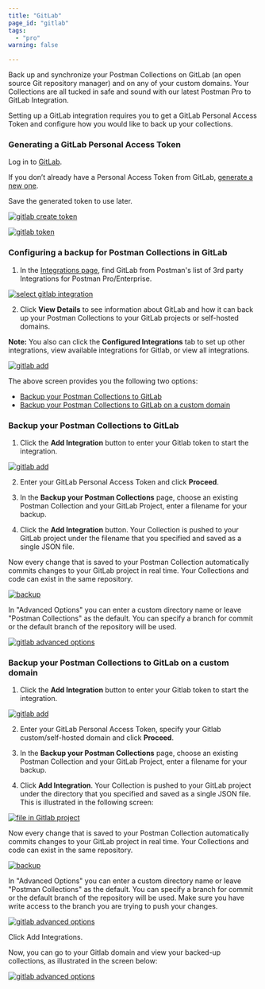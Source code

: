 ```yaml
---
title: "GitLab"
page_id: "gitlab"
tags: 
  - "pro"
warning: false

---
```


Back up and synchronize your Postman Collections on GitLab (an open source Git repository manager) and on any of your custom domains. Your Collections are all tucked in safe and sound with our latest Postman Pro to GitLab Integration. 

Setting up a GitLab integration requires you to get a GitLab Personal Access Token and configure how you would like to back up your collections. 

### Generating a GitLab Personal Access Token

Log in to [GitLab](https://gitlab.com/). 

If you don’t already have a Personal Access Token from GitLab, [generate a new one](https://gitlab.com/profile/personal_access_tokens).  

Save the generated token to use later.

[![gitlab create token](https://s3.amazonaws.com/postman-static-getpostman-com/postman-docs/gitlab_create.png)](https://s3.amazonaws.com/postman-static-getpostman-com/postman-docs/gitlab_create.png)


[![gitlab token](https://s3.amazonaws.com/postman-static-getpostman-com/postman-docs/gitlab_token2.png)](https://s3.amazonaws.com/postman-static-getpostman-com/postman-docs/gitlab_token2.png)
<br>

### Configuring a backup for Postman Collections in GitLab

1. In the [Integrations page](https://go.postman.co/workspaces), find GitLab from Postman's list of 3rd party Integrations for Postman Pro/Enterprise.

[![select gitlab integration](https://s3.amazonaws.com/postman-static-getpostman-com/postman-docs/integrations-gitlab1.png)](https://s3.amazonaws.com/postman-static-getpostman-com/postman-docs/integrations-gitlab1.png)

<ol start="2">
  <li>Click <b>View Details</b> to see information about GitLab and how it can back up your Postman Collections to your GitLab projects or self-hosted domains.</li>
</ol>

**Note:** You also can click the **Configured Integrations** tab to set up other integrations, view available integrations for Gitlab, or view all integrations.

[![gitlab add](https://s3.amazonaws.com/postman-static-getpostman-com/postman-docs/Gitlab_Main_Backup_Page.png)](https://s3.amazonaws.com/postman-static-getpostman-com/postman-docs/Gitlab_Main_Backup_Page.png)

The above screen provides you the following two options:

* [Backup your Postman Collections to GitLab](#backup-your-postman-collections-to-GitLab)
* [Backup your Postman Collections to GitLab on a custom domain](#backup-your-postman-collections-to-gitlab-on-a-custom-domain)

### Backup your Postman Collections to GitLab

<ol start="1">
  <li>Click the <b>Add Integration</b> button to enter your Gitlab token to start the integration.</li>
</ol>

[![gitlab add](https://s3.amazonaws.com/postman-static-getpostman-com/postman-docs/GitLab_Add1.png)](https://s3.amazonaws.com/postman-static-getpostman-com/postman-docs/GitLab_Add1.png)

<ol start="2">
  <li>
Enter your GitLab Personal Access Token and click <b>Proceed</b>.</li>
</ol>

<ol start="3">
  <li>In the <b>Backup your Postman Collections</b> page, choose an existing Postman Collection and your GitLab Project,  enter a filename for your backup. </li>
</ol>

<ol start="4">
  <li>Click the <b>Add Integration</b> button. 
Your Collection is pushed to your GitLab project under the filename that you specified and saved as a single JSON file.</li>
</ol>

Now every change that is saved to your Postman Collection automatically commits changes to your GitLab project in real time. Your Collections and code can exist in the same repository.

[![backup](https://s3.amazonaws.com/postman-static-getpostman-com/postman-docs/WS-integrations-gitlab-backupPostToken2.png)](https://s3.amazonaws.com/postman-static-getpostman-com/postman-docs/WS-integrations-gitlab-backupPostToken2.png)

In "Advanced Options" you can enter a custom directory name or leave "Postman Collections" as the default. You can specify a branch for commit or the default branch of the repository will be used.

[![gitlab advanced options](https://s3.amazonaws.com/postman-static-getpostman-com/postman-docs/integrations-gitlab-advOptions1.png)](https://s3.amazonaws.com/postman-static-getpostman-com/postman-docs/integrations-gitlab-advOptions1.png)


### Backup your Postman Collections to GitLab on a custom domain

<ol start="1">
  <li>Click the <b>Add Integration</b> button to enter your Gitlab token to start the integration.</li>
</ol>

[![gitlab add](https://s3.amazonaws.com/postman-static-getpostman-com/postman-docs/GitLab_Custom_Add1.png)](https://s3.amazonaws.com/postman-static-getpostman-com/postman-docs/GitLab_Custom_Add1.png)

<ol start="2">
  <li>
Enter your GitLab Personal Access Token, specify your Gitlab custom/self-hosted domain and click <b>Proceed</b>.</li>
</ol>

<ol start="3">
  <li>In the <b>Backup your Postman Collections</b> page, choose an existing Postman Collection and your GitLab Project, enter a filename for your backup. </li>
</ol>

<ol start="4">
  <li>Click <b>Add Integration</b>. 
Your Collection is pushed to your GitLab project under the directory that you specified and saved as a single JSON file. This is illustrated in the following screen:</li>
</ol>

[![file in Gitlab project](https://s3.amazonaws.com/postman-static-getpostman-com/postman-docs/Gitlab_CustomDomain_Collection1.png)](https://s3.amazonaws.com/postman-static-getpostman-com/postman-docs/Gitlab_CustomDomain_Collection1.png)

Now every change that is saved to your Postman Collection automatically commits changes to your GitLab project in real time. Your Collections and code can exist in the same repository.

[![backup](https://s3.amazonaws.com/postman-static-getpostman-com/postman-docs/WS-integrations-gitlab-backupPostToken2.png)](https://s3.amazonaws.com/postman-static-getpostman-com/postman-docs/WS-integrations-gitlab-backupPostToken2.png)

In "Advanced Options" you can enter a custom directory name or leave "Postman Collections" as the default. You can specify a branch for commit or the default branch of the repository will be used. Make sure you have write access to the branch you are trying to push your changes. 

[![gitlab advanced options](https://s3.amazonaws.com/postman-static-getpostman-com/postman-docs/integrations-gitlab-advOptions1.png)](https://s3.amazonaws.com/postman-static-getpostman-com/postman-docs/integrations-gitlab-advOptions1.png)

Click Add Integrations. 

Now, you can go to your Gitlab domain and view your backed-up collections, as illustrated in the screen below:

[![gitlab advanced options](https://s3.amazonaws.com/postman-static-getpostman-com/postman-docs/Gitlab_repo1.png)](https://s3.amazonaws.com/postman-static-getpostman-com/postman-docs/Gitlab_repo1.png)
